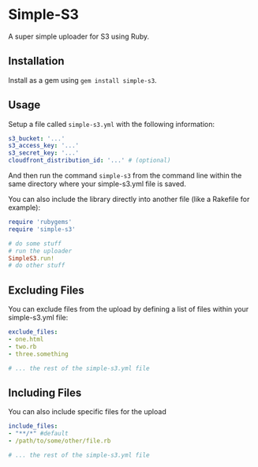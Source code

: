 # Simple-S3

A super simple uploader for S3 using Ruby.

## Installation

Install as a gem using `gem install simple-s3`.

## Usage

Setup a file called `simple-s3.yml` with the following information:

```yaml
s3_bucket: '...'
s3_access_key: '...'
s3_secret_key: '...'
cloudfront_distribution_id: '...' # (optional)
```

And then run the command `simple-s3` from the command line within the same directory where your simple-s3.yml file is saved.

You can also include the library directly into another file (like a Rakefile for example):

```ruby
require 'rubygems'
require 'simple-s3'

# do some stuff
# run the uploader
SimpleS3.run!
# do other stuff
```

## Excluding Files

You can exclude files from the upload by defining a list of files within your simple-s3.yml file:

```yaml
exclude_files:
- one.html
- two.rb
- three.something

# ... the rest of the simple-s3.yml file
```

## Including Files

You can also include specific files for the upload

```yaml
include_files:
- "**/*" #default
- /path/to/some/other/file.rb

# ... the rest of the simple-s3.yml file
```
